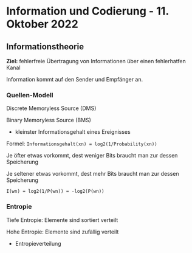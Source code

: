 # Information und Codierung - 11. Oktober 2022

## Informationstheorie

**Ziel:** fehlerfreie Übertragung von Informationen über einen fehlerhatfen Kanal

Information kommt auf den Sender und Empfänger an.

### Quellen-Modell

Discrete Memoryless Source (DMS)

Binary Memoryless Source (BMS)

- kleinster Informationsgehalt eines Ereignisses

Formel: ` Informationsgehalt(xn) = log2(1/Probability(xn)) `

Je öfter etwas vorkommt, dest weniger Bits braucht man zur dessen Speicherung

Je seltener etwas vorkommt, dest mehr Bits braucht man zur dessen Speicherung

`I(wn) = log2(1/P(wn)) = -log2(P(wn))`

### Entropie

Tiefe Entropie: Elemente sind sortiert verteilt

Hohe Entropie: Elemente sind zufällig verteilt

- Entropieverteilung
